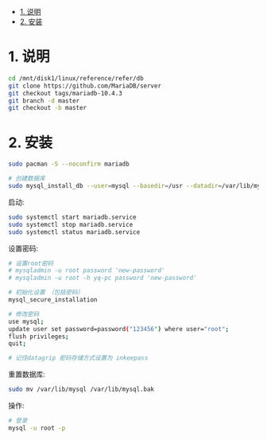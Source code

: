 <!-- TOC -->

- [1. 说明](#1-说明)
- [2. 安装](#2-安装)

<!-- /TOC -->



<a id="markdown-1-说明" name="1-说明"></a>
# 1. 说明

```bash
cd /mnt/disk1/linux/reference/refer/db
git clone https://github.com/MariaDB/server
git checkout tags/mariadb-10.4.3
git branch -d master
git checkout -b master

```

<a id="markdown-2-安装" name="2-安装"></a>
# 2. 安装

```bash
sudo pacman -S --noconfirm mariadb

# 创建数据库
sudo mysql_install_db --user=mysql --basedir=/usr --datadir=/var/lib/mysql
```

启动:
```bash
sudo systemctl start mariadb.service
sudo systemctl stop mariadb.service
sudo systemctl status mariadb.service
```

设置密码:
```bash
# 设置root密码
# mysqladmin -u root password 'new-password'
# mysqladmin -u root -h yq-pc password 'new-password'

# 初始化设置　（包括密码）
mysql_secure_installation

# 修改密码
use mysql;
update user set password=password("123456") where user="root";
flush privileges;
quit;

# 记住datagrip 密码存储方式设置为 inkeepass
```

重置数据库:
```bash
sudo mv /var/lib/mysql /var/lib/mysql.bak
```

操作:
```bash
# 登录
mysql -u root -p
```
